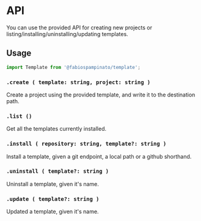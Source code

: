 
# API

You can use the provided API for creating new projects or listing/installing/uninstalling/updating templates.

## Usage

```js
import Template from '@fabiospampinato/template';
```

### `.create ( template: string, project: string )`

Create a project using the provided template, and write it to the destination path.

### `.list ()`

Get all the templates currently installed.

### `.install ( repository: string, template?: string )`

Install a template, given a git endpoint, a local path or a github shorthand.

### `.uninstall ( template?: string )`

Uninstall a template, given it's name.

### `.update ( template?: string )`

Updated a template, given it's name.
